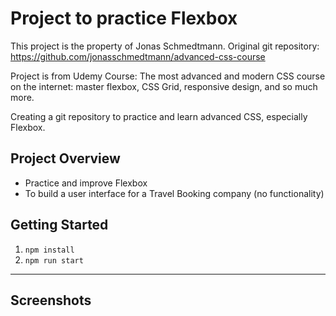 # Project to practice Flexbox

This project is the property of Jonas Schmedtmann. Original git repository: https://github.com/jonasschmedtmann/advanced-css-course

Project is from Udemy Course: The most advanced and modern CSS course on the internet: master flexbox, CSS Grid, responsive design, and so much more.

Creating a git repository to practice and learn advanced CSS, especially Flexbox.

## Project Overview

* Practice and improve Flexbox
* To build a user interface for a Travel Booking company (no functionality)

## Getting Started

1. ``npm install``
2. ``npm run start``

____

## Screenshots

